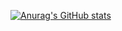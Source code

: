 [![Anurag's GitHub stats](https://github-readme-stats.vercel.app/api?username=tanksrop)](https://github.com/anuraghazra/github-readme-stats)

